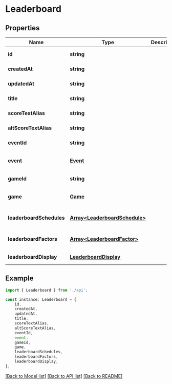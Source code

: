 # Leaderboard


## Properties

Name | Type | Description | Notes
------------ | ------------- | ------------- | -------------
**id** | **string** |  | [default to undefined]
**createdAt** | **string** |  | [default to undefined]
**updatedAt** | **string** |  | [default to undefined]
**title** | **string** |  | [default to undefined]
**scoreTextAlias** | **string** |  | [default to undefined]
**altScoreTextAlias** | **string** |  | [default to undefined]
**eventId** | **string** |  | [default to undefined]
**event** | [**Event**](Event.md) |  | [optional] [default to undefined]
**gameId** | **string** |  | [default to undefined]
**game** | [**Game**](Game.md) |  | [optional] [default to undefined]
**leaderboardSchedules** | [**Array&lt;LeaderboardSchedule&gt;**](LeaderboardSchedule.md) |  | [optional] [default to undefined]
**leaderboardFactors** | [**Array&lt;LeaderboardFactor&gt;**](LeaderboardFactor.md) |  | [optional] [default to undefined]
**leaderboardDisplay** | [**LeaderboardDisplay**](LeaderboardDisplay.md) |  | [default to undefined]

## Example

```typescript
import { Leaderboard } from './api';

const instance: Leaderboard = {
    id,
    createdAt,
    updatedAt,
    title,
    scoreTextAlias,
    altScoreTextAlias,
    eventId,
    event,
    gameId,
    game,
    leaderboardSchedules,
    leaderboardFactors,
    leaderboardDisplay,
};
```

[[Back to Model list]](../README.md#documentation-for-models) [[Back to API list]](../README.md#documentation-for-api-endpoints) [[Back to README]](../README.md)
